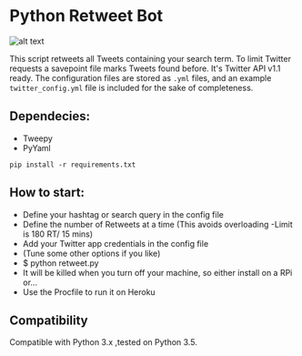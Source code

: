 Python Retweet Bot
==================

![alt text](https://img.shields.io/badge/python-3.5-green.svg "Python3.5")

This script retweets all Tweets containing your search term. To limit Twitter
requests a savepoint file marks Tweets found before. It's Twitter API v1.1 ready. The configuration files are stored as 
```.yml``` files, and an example ```twitter_config.yml``` file is included for the sake of completeness.

Dependecies:
-------------
* Tweepy
* PyYaml

```pip install -r requirements.txt```

How to start:
-------------

* Define your hashtag or search query in the config file
* Define the number of Retweets at a time (This avoids overloading -Limit is 180 RT/ 15 mins)
* Add your Twitter app credentials in the config file
* (Tune some other options if you like)
* $ python retweet.py
* It will be killed when you turn off your machine, so either install on a RPi or...
* Use the Procfile to run it on Heroku

Compatibility
-------------

Compatible with Python 3.x ,tested  on Python 3.5.
